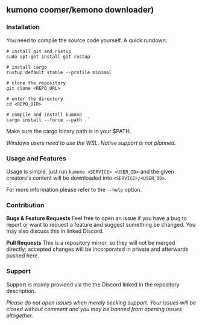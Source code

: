 ## kumono coomer/kemono downloader)

### Installation

You need to compile the source code yourself. A quick rundown:

```fish
# install git and rustup
sudo apt-get install git rustup

# install cargo
rustup default stable --profile minimal

# clone the repository
git clone <REPO_URL>

# enter the directory
cd <REPO_DIR>

# compile and install kumono
cargo install --force --path .`
```

Make sure the cargo binary path is in your $PATH.

*Windows users need to use the WSL. Native support is not planned.*

### Usage and Features

Usage is simple, just run `kumono <SERVICE> <USER_ID>` and the given creators's content will be downloaded into `<SERVICE>/<USER_ID>`.

For more information please refer to the `--help` option.

### Contribution

**Bugs & Feature Requests**
Feel free to open an issue if you have a bug to report or want to request a feature and suggest something be changed. You may also discuss this in linked Discord.

**Pull Requests**
This is a repository mirror, so they will not be merged directly; accepted changes will be incorporated in private and afterwards pushed here.

### Support

Support is mainly provided via the the Discord linked in the repository description.

*Please do not open issues when merely seeking support. Your issues will be closed without comment and you may be banned from opening issues altogether.*